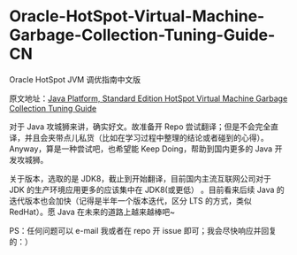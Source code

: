 # Oracle-HotSpot-Virtual-Machine-Garbage-Collection-Tuning-Guide-CN
Oracle HotSpot JVM 调优指南中文版

原文地址：[Java Platform, Standard Edition HotSpot Virtual Machine Garbage Collection Tuning Guide](https://docs.oracle.com/javase/8/docs/technotes/guides/vm/gctuning/toc.html)

对于 Java 攻城狮来讲，确实好文。故准备开 Repo 尝试翻译；但是不会完全直译，并且会夹带点儿私货（比如在学习过程中整理的结论或者碰到的心得）。Anyway，算是一种尝试吧，也希望能 Keep Doing，帮助到国内更多的 Java 开发攻城狮。

关于版本，选取的是 JDK8，截止到开始翻译，目前国内主流互联网公司对于 JDK 的生产环境应用更多的应该集中在 JDK8(或更低） 。目前看来后续 Java 的迭代版本也会加快（记得是半年一个版本迭代，区分 LTS 的方式，类似 RedHat）。愿 Java 在未来的道路上越来越棒吧~

PS：任何问题可以 e-mail 我或者在 repo 开 issue 即可；我会尽快响应并回复的：）
